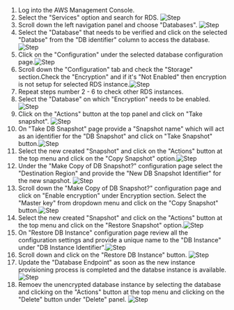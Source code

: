 
1. Log into the AWS Management Console.
2. Select the "Services" option and search for RDS. ![Step](/resources/aws/rds/rds-encryption-enabled/step2.png)
3. Scroll down the left navigation panel and choose "Databases". ![Step](/resources/aws/rds/rds-encryption-enabled/step3.png)
4. Select the "Database" that needs to be verified and click on the  selected "Databse" from the "DB identifier" column to access the database.![Step](/resources/aws/rds/rds-encryption-enabled/step4.png)
5. Click on the "Configuration" under the selected database configuration page.![Step](/resources/aws/rds/rds-encryption-enabled/step5.png)
6. Scroll down the "Configuration" tab and check the "Storage" section.Check the "Encryption" and if it's "Not Enabled" then encryption is not setup for selected RDS instance.![Step](/resources/aws/rds/rds-encryption-enabled/step6.png)
7. Repeat steps number 2 - 6 to check other RDS instances. </br>
8. Select the "Database" on which "Encryption" needs to be enabled.![Step](/resources/aws/rds/rds-encryption-enabled/step8.png)
9. Click on the "Actions" button at the top panel and click on "Take snapshot". ![Step](/resources/aws/rds/rds-encryption-enabled/step9.png)
10. On "Take DB Snapshot" page provide a "Snapshot name" which will act as an identifier for the "DB Snapshot" and click on "Take Snapshot" button.![Step](/resources/aws/rds/rds-encryption-enabled/step10.png)
11. Select the new created "Snapshot" and click on the "Actions" button at the top menu and click on the "Copy Snapshot" option.![Step](/resources/aws/rds/rds-encryption-enabled/step11.png)
12. Under the "Make Copy of DB Snapshot?" configuration page select the "Destination Region" and provide the "New DB Snapshot Identifier" for the new snapshot. ![Step](/resources/aws/rds/rds-encryption-enabled/step12.png)
13. Scroll down the "Make Copy of DB Snapshot?" configuration page and click on "Enable encryption" under Encryption section. Select the "Master key" from dropdown menu and click on the "Copy Snapshot" button.![Step](/resources/aws/rds/rds-encryption-enabled/step13.png)
14. Select the new created "Snapshot" and click on the "Actions" button at the top menu and click on the "Restore Snapshot" option.![Step](/resources/aws/rds/rds-encryption-enabled/step14.png)
15. On "Restore DB Instance" configuration page review all the configuration settings and provide a unique name to the "DB Instance" under "DB Instance Identifier".![Step](/resources/aws/rds/rds-encryption-enabled/step15.png)
16. Scroll down and click on the "Restore DB Instance" button. ![Step](/resources/aws/rds/rds-encryption-enabled/step16.png)
17. Update the "Database Endpoint" as soon as the new instance provisioning process is completed and the databse instance is available. ![Step](/resources/aws/rds/rds-encryption-enabled/step17.png)
18. Remoev the unencrypted database instance by selecting the database and clicking on the "Actions" button at the top menu and clicking on the "Delete" button under "Delete" panel. ![Step](/resources/aws/rds/rds-encryption-enabled/step18.png)
